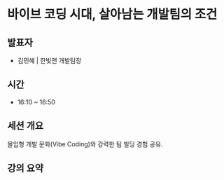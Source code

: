 # 바이브 코딩 시대, 살아남는 개발팀의 조건

## 발표자
- 김민혜 | 한빛앤 개발팀장

## 시간
- 16:10 ~ 16:50

## 세션 개요
몰입형 개발 문화(Vibe Coding)와 강력한 팀 빌딩 경험 공유.

## 강의 요약
